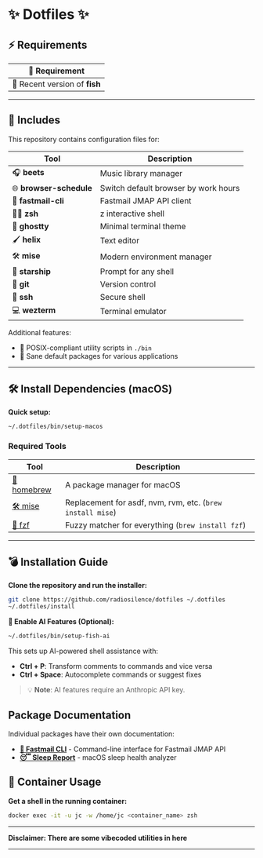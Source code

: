 # ✨ Dotfiles ✨

## ⚡ Requirements

| 📝 Requirement                |
| ----------------------------- |
| 📄 Recent version of **fish** |

---

## 📂 Includes

This repository contains configuration files for:

| Tool                    | Description                          |
| ----------------------- | ------------------------------------ |
| 🎧 **beets**            | Music library manager                |
| 🌐 **browser-schedule** | Switch default browser by work hours |
| 📧 **fastmail-cli**     | Fastmail JMAP API client             |
| 🧘‍♀️ **zsh**             | z interactive shell           |
| 👻 **ghostty**          | Minimal terminal theme               |
| 🖌️ **helix**            | Text editor                          |
| 🛠️ **mise**             | Modern environment manager           |
| 🚀 **starship**         | Prompt for any shell                 |
| 🔧 **git**              | Version control                      |
| 🔐 **ssh**              | Secure shell                         |
| 💻 **wezterm**          | Terminal emulator                    |

Additional features:

- 💾 POSIX-compliant utility scripts in `./bin`
- 🔄 Sane default packages for various applications

---

## 🛠️ Install Dependencies (macOS)

**Quick setup:**

```sh
~/.dotfiles/bin/setup-macos
```

### Required Tools

| Tool                                      | Description                                                |
| ----------------------------------------- | ---------------------------------------------------------- |
| [🍺 homebrew](https://brew.sh/)           | A package manager for macOS                                |
| [🛠️ mise](https://mise.jdx.dev)           | Replacement for asdf, nvm, rvm, etc. (`brew install mise`) |
| [👀 fzf](https://github.com/junegunn/fzf) | Fuzzy matcher for everything (`brew install fzf`)          |

---

## 💣 Installation Guide

**Clone the repository and run the installer:**

```sh
git clone https://github.com/radiosilence/dotfiles ~/.dotfiles
~/.dotfiles/install
```

**🤖 Enable AI Features (Optional):**

```sh
~/.dotfiles/bin/setup-fish-ai
```

This sets up AI-powered shell assistance with:

- **Ctrl + P**: Transform comments to commands and vice versa
- **Ctrl + Space**: Autocomplete commands or suggest fixes

> 💡 **Note**: AI features require an Anthropic API key.

## Package Documentation

Individual packages have their own documentation:

- **[📧 Fastmail CLI](packages/fastmail-cli/README.md)** - Command-line interface for Fastmail JMAP API
- **[😴 Sleep Report](packages/sleep-report/README.md)** - macOS sleep health analyzer

## 🐳 Container Usage

**Get a shell in the running container:**

```sh
docker exec -it -u jc -w /home/jc <container_name> zsh
```

---

**Disclaimer: There are some vibecoded utilities in here**

---
